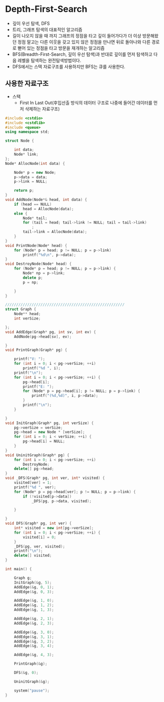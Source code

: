 # Depth-First-Search
-   깊이 우선 탐색, DFS
-   트리, 그래프 탐색의 대표적인 알고리즘
-   길이 나오지 않을 때 까지 그래프의 정점을 타고 깊이 들어가다가 더 이상 방문해왔던 정점 말고는 다른 이웃을 갖고 있지 않은 정점을 만나면 뒤로 돌아나와 다른 경로로 뻗어 있는 정점을 타고 방문을 재개하는 알고리즘
-   BFS(Breadth-First-Search, 깊이 우선 탐색)과 반대로 깊이를 먼저 탐색하고 다음 레벨을 탐색하는 완전탐색방법이다.
-   DFS에서는 스택 자료구조를 사용하지만 BFS는 큐를 사용한다.

## 사용한 자료구조
-   스택
    -   First In Last Out(후입선출 방식의 데이터 구조로 나중에 들어간 데이터를 먼저 삭제하는 자료구조)




``` C++
#include <cstdio>
#include <cstdlib>
#include <queue>
using namespace std;

struct Node {

	int data;
	Node* link;
};
Node* AllocNode(int data) {

	Node* p = new Node;
	p->data = data;
	p->link = NULL;

	return p;
}
void AddNode(Node*& head, int data) {
	if (head == NULL)
		head = AllocNode(data);
	else {
		Node* tail;
		for (tail = head; tail->link != NULL; tail = tail->link)
			;
		tail->link = AllocNode(data);
	}
}
void PrintNode(Node* head) {
	for (Node* p = head; p != NULL; p = p->link)
		printf("%d\n", p->data);
}
void DestroyNode(Node* head) {
	for (Node* p = head; p != NULL; p = p->link) {
		Node* np = p->link;
		delete p;
		p = np;

	}
}

//////////////////////////////////////////////////////
struct Graph {
	Node** head;
	int verSize;

};
void AddEdge(Graph* pg, int sv, int ev) {
	AddNode(pg->head[sv], ev);

}
void PrintGraph(Graph* pg) {

	printf("V: ");
	for (int i = 0; i < pg->verSize; ++i)
		printf("%d ", i);
	printf("\n");
	for (int i = 0; i < pg->verSize; ++i) {
		pg->head[i];
		printf("E: ");
		for (Node* p = pg->head[i]; p != NULL; p = p->link) {
			printf("(%d,%d)", i, p->data);
		}
		printf("\n");
	}

}
void InitGraph(Graph* pg, int verSize) {
	pg->verSize = verSize;
	pg->head = new Node * [verSize];
	for (int i = 0; i < verSize; ++i) {
		pg->head[i] = NULL;
	}
}
void UninitGraph(Graph* pg) {
	for (int i = 0; i < pg->verSize; ++i)
		DestroyNode;
	delete[] pg->head;
}
void _DFS(Graph* pg, int ver, int* visited) {
	visited[ver] = 1;
	printf("%d ", ver);
	for (Node* p = pg->head[ver]; p != NULL; p = p->link) {
		if (!visited[p->data])
			_DFS(pg, p->data, visited);

	}

}
void DFS(Graph* pg, int ver) {
	int* visited = new int[pg->verSize];
	for (int i = 0; i < pg->verSize; ++i) {
		visited[i] = 0;
	}
	_DFS(pg, ver, visited);
	printf("\n");
	delete[] visited;
}

int main() {

	Graph g;
	InitGraph(&g, 5);
	AddEdge(&g, 0, 1);
	AddEdge(&g, 0, 3);

	AddEdge(&g, 1, 0);
	AddEdge(&g, 1, 2);
	AddEdge(&g, 1, 3);

	AddEdge(&g, 2, 1);
	AddEdge(&g, 2, 3);

	AddEdge(&g, 3, 0);
	AddEdge(&g, 3, 1);
	AddEdge(&g, 3, 2);
	AddEdge(&g, 3, 4);

	AddEdge(&g, 4, 3);

	PrintGraph(&g);

	DFS(&g, 0);

	UninitGraph(&g);

	system("pause");
}

